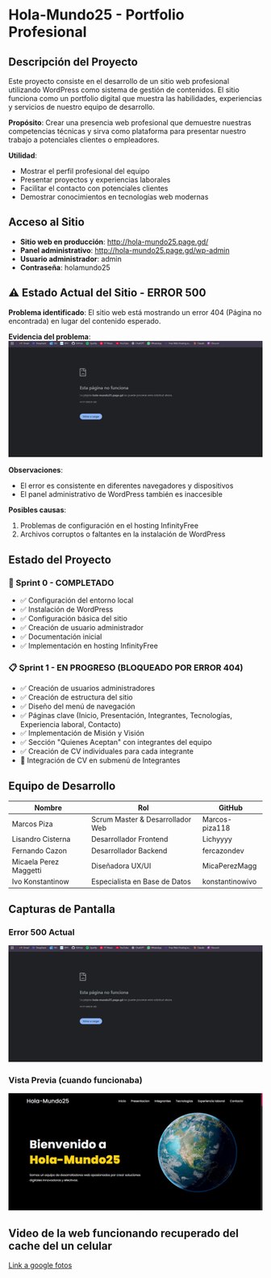 # Hola-Mundo25 - Portfolio Profesional

## Descripción del Proyecto

Este proyecto consiste en el desarrollo de un sitio web profesional utilizando WordPress como sistema de gestión de contenidos. El sitio funciona como un portfolio digital que muestra las habilidades, experiencias y servicios de nuestro equipo de desarrollo.

**Propósito**: Crear una presencia web profesional que demuestre nuestras competencias técnicas y sirva como plataforma para presentar nuestro trabajo a potenciales clientes o empleadores.

**Utilidad**:
- Mostrar el perfil profesional del equipo
- Presentar proyectos y experiencias laborales
- Facilitar el contacto con potenciales clientes
- Demostrar conocimientos en tecnologías web modernas

## Acceso al Sitio

- **Sitio web en producción**: http://hola-mundo25.page.gd/
- **Panel administrativo**: http://hola-mundo25.page.gd/wp-admin
- **Usuario administrador**: admin
- **Contraseña**: holamundo25

## ⚠️ Estado Actual del Sitio - ERROR 500

**Problema identificado**: El sitio web está mostrando un error 404 (Página no encontrada) en lugar del contenido esperado.

**Evidencia del problema**:
![Capturas de pantalla del error](https://github.com/Hola-Mundo25/holamundo25web/blob/main/Captura.png)

**Observaciones**:
- El error es consistente en diferentes navegadores y dispositivos
- El panel administrativo de WordPress también es inaccesible

**Posibles causas**:
1. Problemas de configuración en el hosting InfinityFree
2. Archivos corruptos o faltantes en la instalación de WordPress

## Estado del Proyecto

### 🚧 Sprint 0 - COMPLETADO

- ✅ Configuración del entorno local
- ✅ Instalación de WordPress
- ✅ Configuración básica del sitio
- ✅ Creación de usuario administrador
- ✅ Documentación inicial
- ✅ Implementación en hosting InfinityFree

### 📋 Sprint 1 - EN PROGRESO (BLOQUEADO POR ERROR 404)
- ✅ Creación de usuarios administradores
- ✅ Creación de estructura del sitio
- ✅ Diseño del menú de navegación
- ✅ Páginas clave (Inicio, Presentación, Integrantes, Tecnologías, Experiencia laboral, Contacto)
- ✅ Implementación de Misión y Visión
- ✅ Sección "Quienes Aceptan" con integrantes del equipo
- ✅ Creación de CV individuales para cada integrante
- 🚧 Integración de CV en submenú de Integrantes

## Equipo de Desarrollo

| Nombre | Rol | GitHub |
|--------|-----|--------|
| Marcos Piza | Scrum Master & Desarrollador Web | Marcos-piza118 |
| Lisandro Cisterna | Desarrollador Frontend | Lichyyyy |
| Fernando Cazon | Desarrollador Backend | fercazondev |
| Micaela Perez Maggetti | Diseñadora UX/UI | MicaPerezMagg |
| Ivo Konstantinow | Especialista en Base de Datos | konstantinowivo |

## Capturas de Pantalla

### Error 500 Actual
![Error 500](https://github.com/Hola-Mundo25/holamundo25web/blob/main/Captura.png)

### Vista Previa (cuando funcionaba)
![Vista](https://github.com/Hola-Mundo25/holamundo25web/blob/main/vistaprevia.jpeg)

## Video de la web funcionando recuperado del cache del un celular 

[Link a google fotos](https://photos.app.goo.gl/Cxqv8BpKjqBsGidk7)




